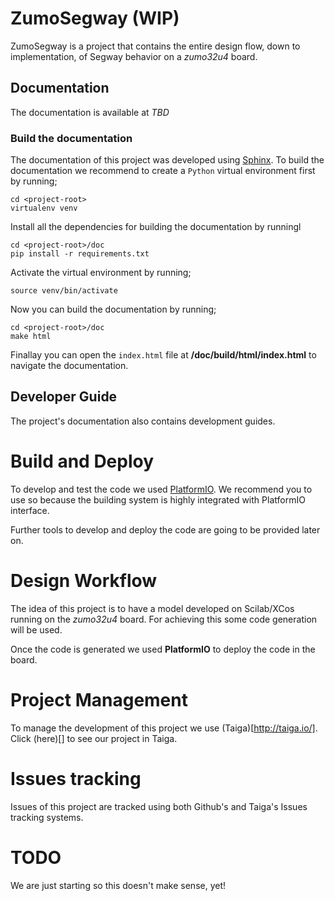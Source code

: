 # ZumoSegway (WIP)

ZumoSegway is a project that contains the entire design flow, down to
implementation, of Segway behavior on a *zumo32u4* board.

## Documentation

The documentation is available at *TBD*

### Build the documentation

The documentation of this project was developed using [Sphinx](). To build the
documentation we recommend to create a ```Python``` virtual environment
first by running;

```
cd <project-root>
virtualenv venv
```

Install all the dependencies for building the documentation by runningl

```
cd <project-root>/doc
pip install -r requirements.txt
```

Activate the virtual environment by running;

```
source venv/bin/activate
```

Now you can build the documentation by running;

```
cd <project-root>/doc
make html
```

Finallay you can open the ```index.html``` file at
**<project-root>/doc/build/html/index.html** to navigate the documentation.

## Developer Guide

The project's documentation also contains development guides.


# Build and Deploy

To develop and test the code we used [PlatformIO](http://platformio.org/). We
recommend you to use so because the building system is highly integrated with
PlatformIO interface.

Further tools to develop and deploy the code are going to be provided later on.

# Design Workflow

The idea of this project is to have a model developed on Scilab/XCos running on
the *zumo32u4* board. For achieving this some code generation will be used.

Once the code is generated we used **PlatformIO** to deploy the code in the
board.

# Project Management

To manage the development of this project we use (Taiga)[http://taiga.io/].
Click (here)[] to see our project in Taiga.

# Issues tracking

Issues of this project are tracked using both Github's and Taiga's Issues
tracking systems.

# TODO

We are just starting so this doesn't make sense, yet!
